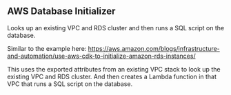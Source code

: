 ## AWS Database Initializer

Looks up an existing VPC and RDS cluster and then runs a SQL script on the database.

Similar to the example here: https://aws.amazon.com/blogs/infrastructure-and-automation/use-aws-cdk-to-initialize-amazon-rds-instances/

This uses the exported attributes from an existing VPC stack to look up the existing VPC and RDS cluster.  And then creates a Lambda function in that VPC that runs a SQL script on the database.
